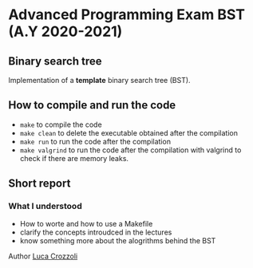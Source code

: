 # Advanced Programming Exam BST (A.Y 2020-2021)
## Binary search tree

Implementation of a **template** binary search tree (BST). 

## How to compile and run the code
- `make` to compile the code
- `make clean` to delete the executable obtained after the compilation
- `make run` to run the code after the compilation
- `make valgrind` to run the code after the compilation with valgrind to check if there are memory leaks.

## Short report
### What I understood
- How to worte and how to use a Makefile
- clarify the concepts introudced in the lectures
- know something more about the alogrithms behind the BST



Author [Luca Crozzoli](https://github.com/Luca-Crozzoli)
